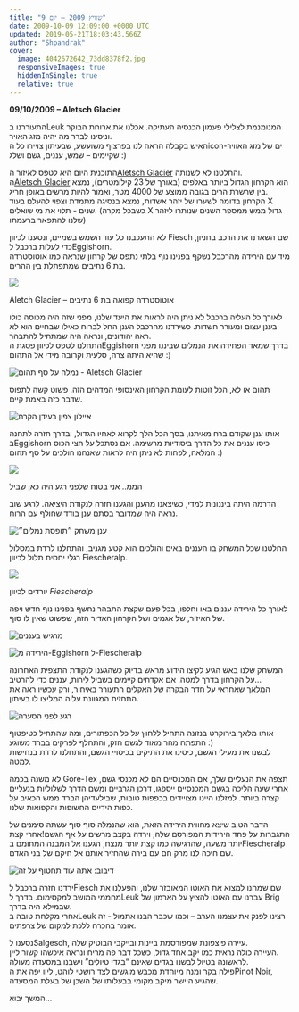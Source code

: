 ```yaml
---
title: "שוויץ 2009 – יום 9"
date: 2009-10-09 12:09:00 +0000 UTC
updated: 2019-05-21T18:03:43.566Z
author: "Shpandrak"
cover:
  image: 4042672642_73dd8378f2.jpg
  responsiveImages: true
  hiddenInSingle: true
  relative: true
---
```


**09/10/2009 – Aletsch Glacier**

התעוררנו בLeuk המנומנמת לצלילי פעמון הכנסיה העתיקה. אכלנו את ארוחת הבוקר וניסינו לברר מה יהיה מזג האויר.  
האיש בקבלה הראה לנו בפרצוף משועשע, שבעיתון צויירו כל הicon-ים של מזג האוויר שקיימים – שמש, עננים, גשם ושלג :)

התוכנית היום היא לטפס לאיזור ה[Aletsch Glacier](http://en.wikipedia.org/wiki/Aletsch_Glacier) והחלטנו לא לשנותה.  
ה[Aletsch Glacier](http://en.wikipedia.org/wiki/Aletsch_Glacier) הוא הקרחון הגדול ביותר באלפים (באורך של 23 קילומטרים), נמצא בין שרשרת הרים בגובה ממוצע של 4000 מטר, ואמור להיות מרשים באופן חריג.  
הקרחון בדומה לשערו של יזהר אשדות, נמצא בנסיגה מתמדת וצפוי להעלם בעוד X שנים - תלוי את מי שואלים. (כשבכל מקרה X גדול ממש ממספר השנים שנותרו ליזהר שלנו להתפאר ברעמתו)

לא התעכבנו כל עוד השמש בשמיים, ונסענו לכיוון Fiesch שם השארנו את הרכב בחניון, כדי לעלות ברכבל לEggishorn.  
מיד עם הירידה מהרכבל נשקף בפנינו נוף בלתי נתפס של קרחון שנראה כמו אוטוסטרדה בת 6 נתיבים שמתפתלת בין ההרים.

![](Switzerland-212.jpg)

Aletch Glacier – אוטוסטרדה קפואה בת 6 נתיבים

לאורך כל העליה ברכבל לא ניתן היה לראות את היעד שלנו, מפני שזה היה מכוסה כולו בענן עצום ומעורר חשדות. כשירדנו מהרכבל הענן החל לברוח כאילו שבחיים הוא לא ראה יהודונים, ונראה היה שמתחיל להתבהר.  
התחלנו לטפס לכיוון פסגת הEggishorn בדרך שמאד הפחידה את הנמלים שביננו מפני שהיא היתה צרה, סלעית וקרובה מידי אל התהום :)

![](4041845857_0f10d999dd_b.jpg "נמלה על סף תהום - Aletsch Glacier")

תהום או לא, הכל זוטות לעומת הקרחון האינסופי המדהים הזה. פשוט קשה לתפוס שדבר כזה באמת קיים.

![](4042573646_3bb9cfb46d_b.jpg "איילון צפון בעידן הקרח")

אותו ענן שקודם ברח מאיתנו, בסך הכל הלך לקרוא לאחיו הגדול, ובדרך חזרה לתחנה בEggishorn כיסו עננים את כל הדרך ביסודיות מרשימה. אם נסתכל על חצי הכוס המלאה, לפחות לא ניתן היה לראות שאנחנו הולכים על סף תהום :)

![](4042605138_374b1cc64f_b.jpg)

הממ.. אני בטוח שלפני רגע היה כאן שביל

הדרמה היתה ביננונית למדי, כשיצאנו מהענן והגענו חזרה לנקודת היציאה. לרגע שוב נראה היה שמדובר בסתם ענן בודד שחולף עם הרוח.

![](4042672642_73dd8378f2.jpg "ענן משחק ״תופסת נמלים״")

החלטנו שכל המשחק בו העננים באים והולכים הוא קטע מגניב, והתחלנו לרדת במסלול רגלי יחסית תלול לכיוון Fiescheralp.

![](Into-the-clouds.jpg)

יורדים לכיוון *Fiescheralp*

לאורך כל הירידה עננים באו וחלפו, בכל פעם שקצת התבהר נחשף בפנינו נוף חדש ויפה של האיזור, של אגמים ושל הקרחון האדיר הזה, שפשוט שאין לו סוף.

![](4042773350_7c64409a4c.jpg "מרגיש בעננים")

![](4042806720_27d8b9a440_b.jpg "הירידה מ-Eggishorn ל-Fiescheralp")

המשחק שלנו באש הגיע לקיצו הידוע מראש בדיוק כשהגענו לנקודת התצפית האחרונה על הקרחון בדרך למטה. אם אקדחים קיימים בשביל לירות, עננים כדי להרטיב…  
המלאך שאחראי על חדר הבקרה של האקלים התעורר באיחור, ורק עכשיו ראה את התחזית המגוונת עליה המליצו לו בעיתון.

![](Aletsch-Glacier.jpg "רגע לפני הסערה")

אותו מלאך בירוקרט בנזונה התחיל ללחוץ על כל הכפתורים, ומה שהתחיל כטיפטוף התפתח מהר מאוד לגשם חזק, והתחלף לפרקים בברד משוגע :)  
לבשנו את מעילי הגשם, כיסינו את התיקים בכיסויי הגשם, והתחלנו לרדת בנחישות למטה.

לא משנה בכמה Gore-Tex תצפה את הנעליים שלך, אם המכנסיים הם לא מכנסי גשם, אחרי שעה הליכה בגשם המכנסיים ייספגו, דרכן הגרביים ומשם הדרך לשלוליות בנעליים קצרה ביותר. למזלנו היינו מצויידים בכפפות טובות, שבילעדיהן הברד ממש הכאיב על כפות הידיים החשופות והקפואות שלנו.

הדבר הטוב שיצא מחווית הירידה הזאת, הוא שהנמלה סוף סוף עשתה סימנים של התגברות על פחד הירידות המפורסם שלה, וירדה בקצב מרשים על אף הגשם!אחרי קצת יותר משעה, שהרגישה כמו קצת יותר מנצח, הגענו אל המבנה המחומם בFiescheralp שם חיכה לנו מרק חם עם בירה שהחזיר אותנו אל חיקם של בני האדם.

![](a-Wet-Ant.jpg "דיבוב: אתה עוד תחטוף על זה")

ירדנו חזרה ברכבל לFiesch שם שמחנו למצוא את האוטו המאובזר שלנו, והפעלנו את מחממי המושב למקסימום. בדרך לLeuk עברנו עם האוטו להציץ על הארמון של Brig שבמילא היה בדרך.  
אחרי מקלחת טובה בLeuk רצינו לפנק את עצמנו הערב – וכמו שכבר הבנו אתמול - זה אומר בהכרח ללכת למקום של צרפתים.

נסענו לSalgesch, עיירה פיצפונת שמפורסמת ביינות ובייקבי הבוטיק שלה.  
העיירה כולה נראית כמו יקב אחד גדול, כשכל דבר פה מריח ונראה איכשהו קשור ליין.  
לראשונה בטיול לבשנו בגדים שאינם “בגדי טיולים” וישבנו במסעדה מעולה.  
פילה בקר ומנה מיוחדת מכבש מוגשים לצד רושטי לוהט, ליוו יפה את הPinot Noir, שהגיע היישר מיקב מקומי בבעלותו של השכן של בעלת המסעדה.

המשך יבוא…
